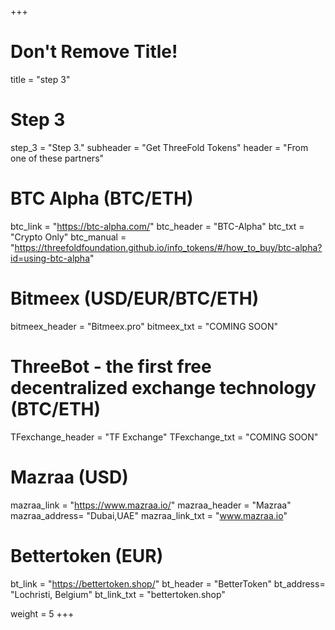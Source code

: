 +++
# Don't Remove Title!
title = "step 3"

# Step 3
step_3 = "Step 3."
subheader = "Get ThreeFold Tokens"
header = "From one of these partners"

# BTC Alpha (BTC/ETH)
btc_link = "https://btc-alpha.com/"
btc_header = "BTC-Alpha"
btc_txt = "Crypto Only"
btc_manual = "https://threefoldfoundation.github.io/info_tokens/#/how_to_buy/btc-alpha?id=using-btc-alpha"

# Bitmeex (USD/EUR/BTC/ETH)
bitmeex_header = "Bitmeex.pro"
bitmeex_txt = "COMING SOON"

# ThreeBot - the first free decentralized exchange technology (BTC/ETH)
TFexchange_header = "TF Exchange"
TFexchange_txt = "COMING SOON"

# Mazraa (USD)
mazraa_link = "https://www.mazraa.io/"
mazraa_header = "Mazraa"
mazraa_address= "Dubai,UAE"
mazraa_link_txt = "www.mazraa.io"

# Bettertoken (EUR)
bt_link = "https://bettertoken.shop/"
bt_header = "BetterToken"
bt_address= "Lochristi, Belgium"
bt_link_txt = "bettertoken.shop"

weight = 5
+++
